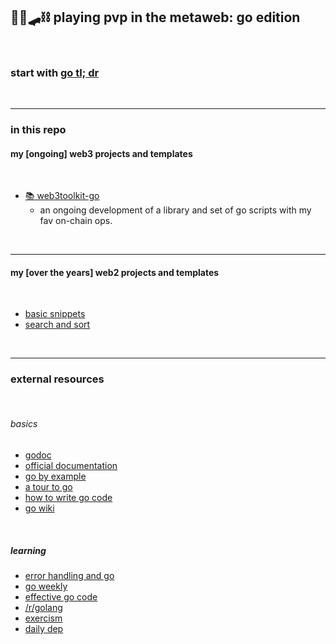 ## 🥷🏻🛹⛓️ playing pvp in the metaweb: go edition

<br>

### start with [go tl; dr](go_tldr.md)



<br>

----

### in this repo

#### my [ongoing] web3 projects and templates 

<br>

* [📚 web3toolkit-go](web3toolkit)
    - an ongoing development of a library and set of go scripts with my fav on-chain ops.

<br>

---

#### my [over the years] web2 projects and templates

<br>

* [basic snippets](basics)
* [search and sort](search_and_sorting)


<br>

----

### external resources

<br>

###### basics

* [godoc](https://godoc.org/)
* [official documentation](https://golang.org/)
* [go by example](https://gobyexample.com/)
* [a tour to go](https://tour.golang.org/welcome/1)
* [how to write go code](https://golang.org/doc/code.html)
* [go wiki](https://github.com/golang/go/wiki/Learn)

<br>

##### learning

* [error handling and go](https://blog.golang.org/error-handling-and-go)
* [go weekly](https://golangweekly.com/)
* [effective go code](https://golang.org/doc/effective_go.html)
* [/r/golang](https://www.reddit.com/r/golang/)
* [exercism](https://exercism.io/tracks/go)
* [daily dep](https://golang.github.io/dep/docs/daily-dep.html)
